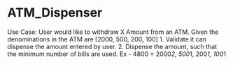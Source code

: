 # ATM_Dispenser

Use Case: User would like to withdraw X Amount from an ATM. Given the denominations in the ATM are [2000, 500, 200, 100] 1. Validate it can dispense the amount entered by user. 2. Dispense the amount, such that the minimum number of bills are used.    Ex - 4800 = 2000*2, 500*1, 200*1, 100*1
